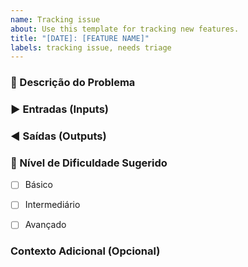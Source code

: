 ```yaml
---
name: Tracking issue
about: Use this template for tracking new features.
title: "[DATE]: [FEATURE NAME]"
labels: tracking issue, needs triage
---
```


### 📝 Descrição do Problema
### ▶️ Entradas (Inputs)
### ◀️ Saídas (Outputs)
### 🤔 Nível de Dificuldade Sugerido
- [ ] Básico
- [ ] Intermediário
- [ ] Avançado


### Contexto Adicional (Opcional)